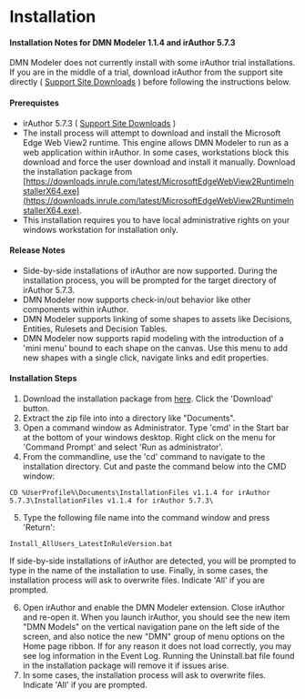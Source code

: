 # Installation

#### Installation Notes for DMN Modeler 1.1.4 and irAuthor 5.7.3

DMN Modeler does not currently install with some irAuthor trial installations.  If you are in the middle of a trial, download irAuthor from the support site directly ( [Support Site Downloads](https://support.inrule.com/hc/en-us/articles/360058138552-Download-InRule-Software) ) before following the instructions below. 

#### Prerequistes
- irAuthor 5.7.3 ( [Support Site Downloads](https://support.inrule.com/hc/en-us/articles/360058138552-Download-InRule-Software) )
- The install process will attempt to download and install the Microsoft Edge Web View2 runtime.  This engine allows DMN Modeler to run as a web application within irAuthor.  In some cases, workstations block this download and force the user download and install it manually. Download the installation package from [https://downloads.inrule.com/latest/MicrosoftEdgeWebView2RuntimeInstallerX64.exe](https://downloads.inrule.com/latest/MicrosoftEdgeWebView2RuntimeInstallerX64.exe). 
- This installation requires you to have local administrative rights on your windows workstation for installation only.

#### Release Notes
- Side-by-side installations of irAuthor are now supported. During the installation process, you will be prompted for the target directory of irAuthor 5.7.3.
- DMN Modeler now supports check-in/out behavior like other components within irAuthor.
- DMN Modeler supports linking of some shapes to assets like Decisions, Entities, Rulesets and Decision Tables.
- DMN Modeler now supports rapid modeling with the introduction of a 'mini menu' bound to each shape on the canvas.  Use this menu to add new shapes with a single click, navigate links and edit properties.

#### Installation Steps
1. Download the installation package from [here](/install/InstallationFiles%20v1.1.4%20for%20irAuthor%205.7.3.zip). Click the 'Download' button.
1. Extract the zip file into into a directory like "Documents".
1. Open a command window as Administrator.  Type 'cmd' in the Start bar at the bottom of your windows desktop.  Right click on the menu for 'Command Prompt' and select 'Run as administrator'.
1. From the commandline, use the 'cd' command to navigate to the installation directory. Cut and paste the command below into the CMD window:
````
CD %UserProfile%\Documents\InstallationFiles v1.1.4 for irAuthor 5.7.3\InstallationFiles v1.1.4 for irAuthor 5.7.3\
````
5. Type the following file name into the command window and press 'Return':  
````
Install_AllUsers_LatestInRuleVersion.bat
````
If side-by-side installations of irAuthor are detected, you will be prompted to type in the name of the installation to use.  Finally, in some cases, the installation process will ask to overwrite files.  Indicate 'All' if you are prompted.

6. Open irAuthor and enable the DMN Modeler extension. Close irAuthor and re-open it. When you launch irAuthor, you should see the new item "DMN Models" on the vertical navigation pane on the left side of the screen, and also notice the new "DMN" group of menu options on the Home page ribbon. If for any reason it does not load correctly, you may see log information in the Event Log. Running the Uninstall.bat file found in the installation package will remove it if issues arise.
1. In some cases, the installation process will ask to overwrite files.  Indicate 'All' if you are prompted. 
